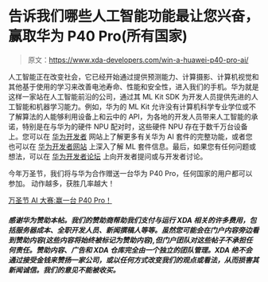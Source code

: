 # 告诉我们哪些人工智能功能最让您兴奋，赢取华为 P40 Pro(所有国家)

> 原文：<https://www.xda-developers.com/win-a-huawei-p40-pro-ai/>

人工智能正在改变社会，它已经开始通过提供预测能力、计算摄影、计算机视觉和其他基于使用的学习来改善电池寿命、性能和安全性，进入我们的手机。华为就是这样一家站在人工智能前沿的公司，通过其 ML Kit SDK 为开发人员提供先进的人工智能和机器学习能力。例如，华为的 ML Kit 允许没有计算机科学专业学位或不了解算法的人能够利用设备上和云中的 API，为各地的开发人员带来人工智能的承诺，特别是在与华为的硬件 NPU 配对时，这些硬件 NPU 存在于数千万台设备上。您可以在 [华为开发者](https://developer.huawei.com/consumer/en/hms/huawei-mlkit/) 网站上了解更多有关华为 AI 套件的完整功能，或者您也可以在 [华为开发者网站](https://developer.huawei.com/consumer/en/hms/huawei-mlkit) 上深入了解 ML 套件信息。最后，如果您有任何问题或想法，可以在 [华为开发者论坛](https://forums.developer.huawei.com/forumPortal/en/tag/ml-kit?hash=kgvnbtnm&channelname=HuoDong59&ha_source=xda) 上向开发者提问或与开发者讨论。

今年万圣节，我们将与华为合作赠送一台华为 P40 Pro，任何国家的用户都可以参加。 动作越多，获胜几率越大！

[万圣节 AI 大赛:赢一台 P40 Pro！](https://gleam.io/Nkaib/halloween-ai-contest-win-a-p40-pro)

###### ***感谢华为赞助本帖。我们的赞助商帮助我们支付与运行 XDA 相关的许多费用，包括服务器成本、全职开发人员、新闻撰稿人等等。虽然您可能会在门户内容旁边看到赞助内容(这些内容将始终被标记为赞助内容),但门户团队对这些帖子不承担任何责任。赞助内容、广告和 XDA 仓库完全由一个独立的团队管理。XDA 绝不会通过接受金钱来赞扬一家公司，或以任何方式改变我们的观点或看法，从而损害其新闻诚信。我们的意见不能被收买。***